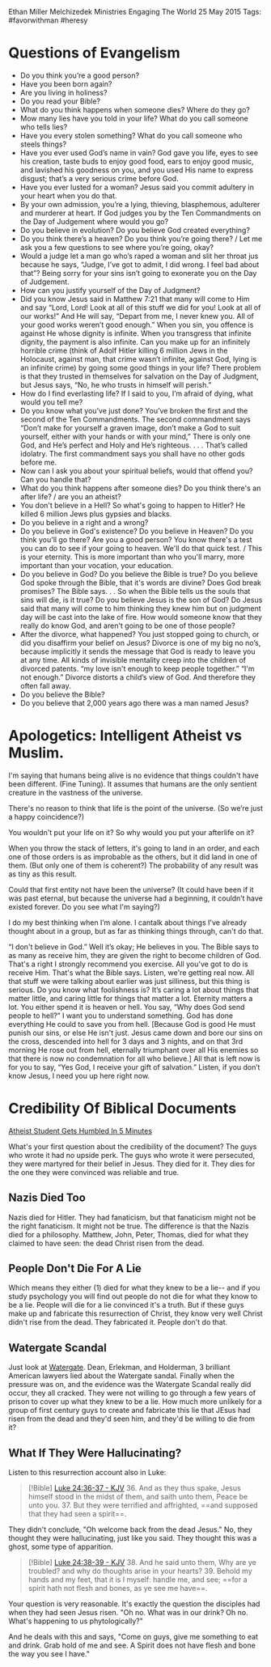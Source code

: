 Ethan Miller
Melchizedek Ministries
Engaging The World
25 May 2015
Tags: #favorwithman #heresy

# Questions of Evangelism

* Do you think you’re a good person?
* Have you been born again?
* Are you living in holiness?
* Do you read your Bible?
* What do you think happens when someone dies? Where do they go?
* Mow many lies have you told in your life? What do you call someone who tells lies?
* Have you every stolen something? What do you call someone who steels things?
* Have you ever used God’s name in vain? God gave you life, eyes to see his creation, taste buds to enjoy good food, ears to enjoy good music, and lavished his goodness on you, and you used His name to express disgust; that’s a very serious crime before God.
* Have you ever lusted for a woman? Jesus said you commit adultery in your heart when you do that.
* By your own admission, you’re a lying, thieving, blasphemous, adulterer and murderer at heart. If God judges you by the Ten Commandments on the Day of Judgement where would you go?
* Do you believe in evolution? Do you believe God created everything?
* Do you think there’s a heaven? Do you think you’re going there? / Let me ask you a few questions to see where you’re going, okay?
* Would a judge let a man go who’s raped a woman and slit her throat jus because he says, “Judge, I’ve got to admit, I did wrong. I feel bad about that”? Being sorry for your sins isn’t going to exonerate you on the Day of Judgement.
* How can you justify yourself of the Day of Judgment?
* Did you know Jesus said in Matthew 7:21 that many will come to Him and say “Lord, Lord! Look at all of this stuff we did for you! Look at all of our works!” And He will say, “Depart from me, I never knew you. All of your good works weren’t good enough.” When you sin, you offence is against He whose dignity is infinite. When you transgress that infinite dignity, the payment is also infinite. Can you make up for an infinitely horrible crime (think of Adolf Hitler killing 6 million Jews in the Holocaust, against man, that crime wasn’t infinite, against God, lying is an infinite crime) by going some good things in your life? There problem is that they trusted in themselves for salvation on the Day of Judgment, but Jesus says, “No, he who trusts in himself will perish.”
* How do I find everlasting life? If I said to you, I’m afraid of dying, what would you tell me?
* Do you know what you’ve just done? You’ve broken the first and the second of the Ten Commandments. The second commandment says “Don’t make for yourself a graven image, don’t make a God to suit yourself, either with your hands or with your mind,” There is only one God, and He’s perfect and Holy and He’s righteous. . . . That’s called idolatry. The first commandment says you shall have no other gods before me.
* Now can I ask you about your spiritual beliefs, would that offend you? Can you handle that?
* What do you think happens after someone dies? Do you think there's an after life? / are you an atheist?
* You don't believe in a Hell? So what's going to happen to Hitler? He killed 6 million Jews plus gypsies and blacks.
* Do you believe in a right and a wrong?
* Do you believe in God's existence? Do you believe in Heaven? Do you think you'll go there? Are you a good person? You know there's a test you can do to see if your going to heaven. We'll do that quick test. / This is your eternity. This is more important than who you'll marry, more important than your vocation, your education.
* Do you believe in God? Do you believe the Bible is true? Do you believe God spoke through the Bible, that it's words are divine? Does God break promises? The Bible says. . . So when the Bible tells us the souls that sins will die, is it true? Do you believe Jesus is the son of God? Do Jesus said that many will come to him thinking they knew him but on judgment day will be cast into the lake of fire. How would someone know that they really do know God, and aren't going to be one of those people?
* After the divorce, what happened? You just stopped going to church, or did you disaffirm your belief on Jesus? Divorce is one of my big no no’s, because implicitly it sends the message that God is ready to leave you at any time. All kinds of invisible mentality creep into the children of divorced patents. “my love isn't enough to keep people together.” “I'm not enough.” Divorce distorts a child’s view of God. And therefore they often fall away.
* Do you believe the Bible?
* Do you believe that 2,000 years ago there was a man named Jesus?

# Apologetics: Intelligent Atheist vs Muslim.

I'm saying that humans being alive is no evidence that things couldn't have been different. (Fine Tuning). It assumes that humans are the only sentient creature in the vastness of the universe.

There's no reason to think that life is the point of the universe. (So we’re just a happy coincidence?)

You wouldn't put your life on it? So why would you put your afterlife on it?

When you throw the stack of letters, it's going to land in an order, and each one of those orders is as improbable as the others, but it did land in one of them. (But only one of them is coherent?) The probability of any result was as tiny as this result.

Could that first entity not have been the universe? (It could have been if it was past eternal, but because the universe had a beginning, it couldn’t have existed forever. Do you see what I'm saying?)

I do my best thinking when I’m alone. I cantalk about things I've already thought about in a group, but as far as thinking things through, can't do that.

“I don't believe in God.” Well it’s okay; He believes in you. The Bible says to as many as receive him, they are given the right to become children of God. That's a right I strongly recommend you exercise. All you've got to do is receive Him. That's what the Bible says. Listen, we're getting real now. All that stuff we were talking about earlier was just silliness, but this thing is serious. Do you know what foolishness is? It’s caring a lot about things that matter little, and caring little for things that matter a lot. Eternity matters a lot. You either spend it is heaven or hell. You say, “Why does God send people to hell?” I want you to understand something. God has done everything He could to save you from hell. \[Because God is good He must punish our sins, or else He isn't just. Jesus came down and bore our sins on the cross, descended into hell for 3 days and 3 nights, and on that 3rd morning He rose out from hell, eternally triumphant over all His enemies so that there is now no condemnation for all who believe.\] All that is left now is for you to say, “Yes God, I receive your gift of salvation.” Listen, if you don’t know Jesus, I need you up here right now.

# Credibility Of Biblical Documents

[Atheist Student Gets Humbled In 5 Minutes](https://www.facebook.com/watch/?ref=saved&v=2392856230878597)

What's your first question about the credibility of the document? The guys who wrote it had no upside perk. The guys who wrote it were persecuted, they were martyred for their belief in Jesus. They died for it. They dies for the one they were convinced was reliable and true.

## Nazis Died Too

Nazis died for Hitler. They had fanaticism, but that fanaticism might not be the right fanaticism. It might not be true. The difference is that the Nazis died for a philosophy. Matthew, John, Peter, Thomas, died for what they claimed to have seen: the dead Christ risen from the dead.

## People Don't Die For A Lie

Which means they either (1) died for what they knew to be a lie-- and if you study psychology you will find out people do not die for what they know to be a lie. People will die for a lie convinced it's a truth. But if these guys make up and fabricate this resurrection of Christ, they know very well Christ didn't rise from the dead. They fabricated it. People don't do that.

## Watergate Scandal

Just look at [Watergate](https://en.wikipedia.org/wiki/Watergate_scandal). Dean, Erlekman, and Holderman, 3 brilliant American lawyers lied about the Watergate sandal. Finally when the pressure was on, and the evidence was the Watergate Scandal really did occur, they all cracked. They were not willing to go through a few years of prison to cover up what they knew to be a lie. How much more unlikely for a group of first century guys to create and fabricate this lie that JEsus had risen from the dead and they'd seen him, and they'd be willing to die from it?

## What If They Were Hallucinating?

Listen to this resurrection account also in Luke:

> [!Bible] [Luke 24:36-37 - KJV](https://bible-api.com/luke+24:36-37?translation=kjv)
> 36. And as they thus spake, Jesus himself stood in the midst of them, and saith unto them, Peace be unto you.
> 37. But they were terrified and affrighted, ==and supposed that they had seen a spirit==.

They didn't conclude, "Oh welcome back from the dead Jesus." No, they thought they were hallucinating, just like you said. They thought this was a ghost, some type of apparition. 

> [!Bible] [Luke 24:38-39 - KJV](https://bible-api.com/luke+24:38-39?translation=kjv)
> 38. And he said unto them, Why are ye troubled? and why do thoughts arise in your hearts?
> 39. Behold my hands and my feet, that it is I myself: handle me, and see; ==for a spirit hath not flesh and bones, as ye see me have==.

Your question is very reasonable. It's exactly the question the disciples had when they had seen Jesus risen. "Oh no. What was in our drink? Oh no. What's happening to us phytologically?"

And he deals with this and says, "Come on guys, give me something to eat and drink. Grab hold of me and see. A Spirit does not have flesh and bone the way you see I have."